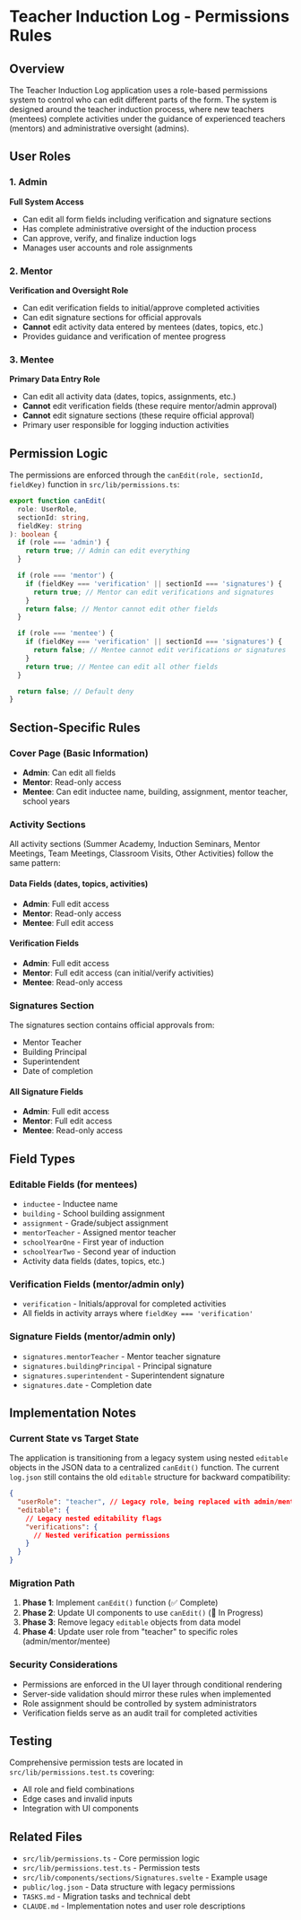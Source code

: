 # Teacher Induction Log - Permissions Rules

## Overview

The Teacher Induction Log application uses a role-based permissions system to control who can edit different parts of the form. The system is designed around the teacher induction process, where new teachers (mentees) complete activities under the guidance of experienced teachers (mentors) and administrative oversight (admins).

## User Roles

### 1. Admin
**Full System Access**
- Can edit all form fields including verification and signature sections
- Has complete administrative oversight of the induction process
- Can approve, verify, and finalize induction logs
- Manages user accounts and role assignments

### 2. Mentor
**Verification and Oversight Role**
- Can edit verification fields to initial/approve completed activities
- Can edit signature sections for official approvals
- **Cannot** edit activity data entered by mentees (dates, topics, etc.)
- Provides guidance and verification of mentee progress

### 3. Mentee
**Primary Data Entry Role**
- Can edit all activity data (dates, topics, assignments, etc.)
- **Cannot** edit verification fields (these require mentor/admin approval)
- **Cannot** edit signature sections (these require official approval)
- Primary user responsible for logging induction activities

## Permission Logic

The permissions are enforced through the `canEdit(role, sectionId, fieldKey)` function in `src/lib/permissions.ts`:

```typescript
export function canEdit(
  role: UserRole,
  sectionId: string,
  fieldKey: string
): boolean {
  if (role === 'admin') {
    return true; // Admin can edit everything
  }

  if (role === 'mentor') {
    if (fieldKey === 'verification' || sectionId === 'signatures') {
      return true; // Mentor can edit verifications and signatures
    }
    return false; // Mentor cannot edit other fields
  }

  if (role === 'mentee') {
    if (fieldKey === 'verification' || sectionId === 'signatures') {
      return false; // Mentee cannot edit verifications or signatures
    }
    return true; // Mentee can edit all other fields
  }

  return false; // Default deny
}
```

## Section-Specific Rules

### Cover Page (Basic Information)
- **Admin**: Can edit all fields
- **Mentor**: Read-only access
- **Mentee**: Can edit inductee name, building, assignment, mentor teacher, school years

### Activity Sections
All activity sections (Summer Academy, Induction Seminars, Mentor Meetings, Team Meetings, Classroom Visits, Other Activities) follow the same pattern:

#### Data Fields (dates, topics, activities)
- **Admin**: Full edit access
- **Mentor**: Read-only access
- **Mentee**: Full edit access

#### Verification Fields
- **Admin**: Full edit access
- **Mentor**: Full edit access (can initial/verify activities)
- **Mentee**: Read-only access

### Signatures Section
The signatures section contains official approvals from:
- Mentor Teacher
- Building Principal  
- Superintendent
- Date of completion

#### All Signature Fields
- **Admin**: Full edit access
- **Mentor**: Full edit access
- **Mentee**: Read-only access

## Field Types

### Editable Fields (for mentees)
- `inductee` - Inductee name
- `building` - School building assignment
- `assignment` - Grade/subject assignment  
- `mentorTeacher` - Assigned mentor teacher
- `schoolYearOne` - First year of induction
- `schoolYearTwo` - Second year of induction
- Activity data fields (dates, topics, etc.)

### Verification Fields (mentor/admin only)
- `verification` - Initials/approval for completed activities
- All fields in activity arrays where `fieldKey === 'verification'`

### Signature Fields (mentor/admin only)
- `signatures.mentorTeacher` - Mentor teacher signature
- `signatures.buildingPrincipal` - Principal signature
- `signatures.superintendent` - Superintendent signature
- `signatures.date` - Completion date

## Implementation Notes

### Current State vs Target State
The application is transitioning from a legacy system using nested `editable` objects in the JSON data to a centralized `canEdit()` function. The current `log.json` still contains the old `editable` structure for backward compatibility:

```json
{
  "userRole": "teacher", // Legacy role, being replaced with admin/mentor/mentee
  "editable": {
    // Legacy nested editability flags
    "verifications": {
      // Nested verification permissions
    }
  }
}
```

### Migration Path
1. **Phase 1**: Implement `canEdit()` function (✅ Complete)
2. **Phase 2**: Update UI components to use `canEdit()` (🔄 In Progress)
3. **Phase 3**: Remove legacy `editable` objects from data model
4. **Phase 4**: Update user role from "teacher" to specific roles (admin/mentor/mentee)

### Security Considerations
- Permissions are enforced in the UI layer through conditional rendering
- Server-side validation should mirror these rules when implemented
- Role assignment should be controlled by system administrators
- Verification fields serve as an audit trail for completed activities

## Testing

Comprehensive permission tests are located in `src/lib/permissions.test.ts` covering:
- All role and field combinations
- Edge cases and invalid inputs
- Integration with UI components

## Related Files

- `src/lib/permissions.ts` - Core permission logic
- `src/lib/permissions.test.ts` - Permission tests
- `src/lib/components/sections/Signatures.svelte` - Example usage
- `public/log.json` - Data structure with legacy permissions
- `TASKS.md` - Migration tasks and technical debt
- `CLAUDE.md` - Implementation notes and user role descriptions
